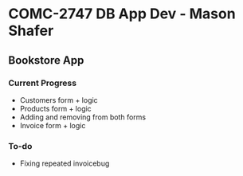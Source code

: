 # COMC-2747 DB App Dev - Mason Shafer

## Bookstore App

### Current Progress

- Customers form + logic
- Products form + logic
- Adding and removing from both forms
- Invoice form + logic

### To-do

- Fixing repeated invoicebug
